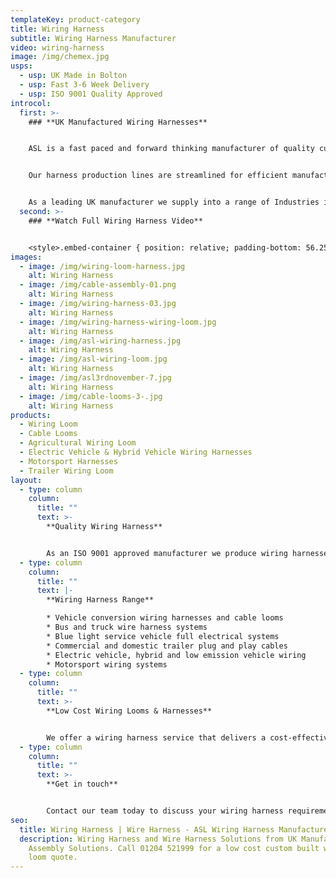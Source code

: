 ```yaml
---
templateKey: product-category
title: Wiring Harness
subtitle: Wiring Harness Manufacturer
video: wiring-harness
image: /img/chemex.jpg
usps:
  - usp: UK Made in Bolton
  - usp: Fast 3-6 Week Delivery
  - usp: ISO 9001 Quality Approved
introcol:
  first: >-
    ### **UK Manufactured Wiring Harnesses**


    ASL is a fast paced and forward thinking manufacturer of quality custom-made wiring harnesses.


    Our harness production lines are streamlined for efficient manufacture, complete with 10m long wiring boards and side stock filled trolleys for all materials and tooling.


    As a leading UK manufacturer we supply into a range of Industries including; Automotive, Agriculture and Utilities.
  second: >-
    ### **Watch Full Wiring Harness Video**


    <style>.embed-container { position: relative; padding-bottom: 56.25%; height: 0; overflow: hidden; max-width: 100%; } .embed-container iframe, .embed-container object, .embed-container embed { position: absolute; top: 0; left: 0; width: 100%; height: 100%; }</style><div class='embed-container'><iframe src='https://www.youtube.com/embed/TTebZ3qU9sQ?loop=1&playlist=TTebZ3qU9sQ' frameborder='0' allowfullscreen></iframe></div>
images:
  - image: /img/wiring-loom-harness.jpg
    alt: Wiring Harness
  - image: /img/cable-assembly-01.png
    alt: Wiring Harness
  - image: /img/wiring-harness-03.jpg
    alt: Wiring Harness
  - image: /img/wiring-harness-wiring-loom.jpg
    alt: Wiring Harness
  - image: /img/asl-wiring-harness.jpg
    alt: Wiring Harness
  - image: /img/asl-wiring-loom.jpg
    alt: Wiring Harness
  - image: /img/asl3rdnovember-7.jpg
    alt: Wiring Harness
  - image: /img/cable-looms-3-.jpg
    alt: Wiring Harness
products:
  - Wiring Loom
  - Cable Looms
  - Agricultural Wiring Loom
  - Electric Vehicle & Hybrid Vehicle Wiring Harnesses
  - Motorsport Harnesses
  - Trailer Wiring Loom
layout:
  - type: column
    column:
      title: ""
      text: >-
        **Quality Wiring Harness** 


        As an ISO 9001 approved manufacturer we produce wiring harnesses to the highest quality and carry out a full electrical test on every product before despatch. Our harness team are trained to IPC A-620 standards and understand the importance of reliability. All our harnesses are built against customer drawing, and our skilled and quality conscious team are fully trained and technically well experienced harness builders. Every loom is made to perfection and turned around on an efficient 3-6 weeks.
  - type: column
    column:
      title: ""
      text: |-
        **Wiring Harness Range**

        * Vehicle conversion wiring harnesses and cable looms
        * Bus and truck wire harness systems
        * Blue light service vehicle full electrical systems
        * Commercial and domestic trailer plug and play cables
        * Electric vehicle, hybrid and low emission vehicle wiring
        * Motorsport wiring systems
  - type: column
    column:
      title: ""
      text: >-
        **Low Cost Wiring Looms & Harnesses**


        We offer a wiring harness service that delivers a cost-effective solution with added value. As well as working from drawings and bills of materials, we can reverse engineer from a prototype and work with you to ensure we’re providing the most competitively priced solution.
  - type: column
    column:
      title: ""
      text: >-
        **Get in touch**


        Contact our team today to discuss your wiring harness requirements. Call 01204 521999 or email enquiry@assembly-solutions.com.
seo:
  title: Wiring Harness | Wire Harness - ASL Wiring Harness Manufacturer
  description: Wiring Harness and Wire Harness Solutions from UK Manufacturer
    Assembly Solutions. Call 01204 521999 for a low cost custom built wiring
    loom quote.
---
```

